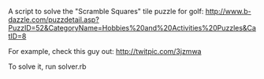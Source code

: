 A script to solve the "Scramble Squares" tile puzzle for golf: http://www.b-dazzle.com/puzzdetail.asp?PuzzID=52&CategoryName=Hobbies%20and%20Activities%20Puzzles&CatID=8

For example, check this guy out: http://twitpic.com/3jzmwa

To solve it, run solver.rb
